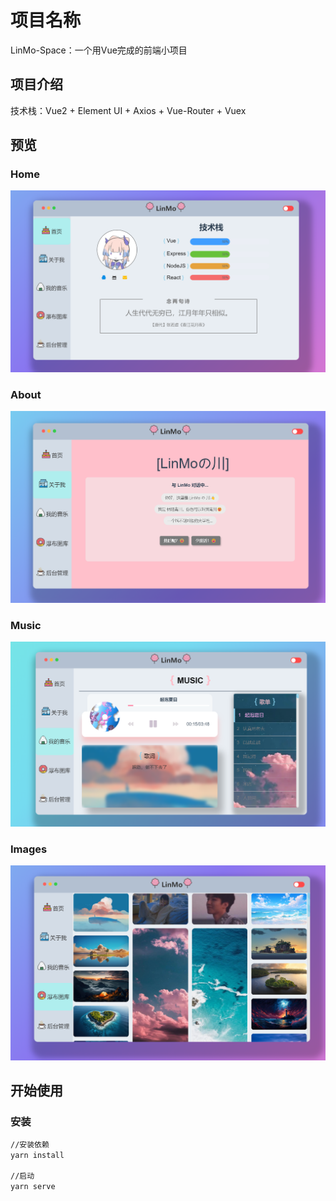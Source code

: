 # 项目名称

LinMo-Space：一个用Vue完成的前端小项目

## 项目介绍

技术栈：Vue2 + Element UI + Axios + Vue-Router + Vuex

## 预览

### Home
![](https://raw.githubusercontent.com/Karensky/myspace-Lin/master/public/imgs/text1.png)

### About
![](https://raw.githubusercontent.com/Karensky/myspace-Lin/master/public/imgs/text2.png)

### Music
![](https://raw.githubusercontent.com/Karensky/myspace-Lin/master/public/imgs/text3.png)

### Images
![](https://raw.githubusercontent.com/Karensky/myspace-Lin/master/public/imgs/text4.png)

## 开始使用
### 安装

```bash
//安装依赖
yarn install

//启动
yarn serve
